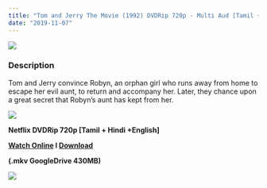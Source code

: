 ```yaml
---
title: "Tom and Jerry The Movie (1992) DVDRip 720p - Multi Aud [Tamil + Hindi + English] - x264 - 400MB"
date: "2019-11-07"
---
```


[![](https://1.bp.blogspot.com/-YAfdL4o0MKc/XUaUlqXOkxI/AAAAAAAAAps/xZZwG1vpeeAAJtlGTtzSBmbW1Pr3vOHJwCLcBGAs/s640/MV5BNDk5Mjc4NmQtZmY1Mi00MzVhLWI3OTgtOWEyODljOWQ4NTY5XkEyXkFqcGdeQXVyODUyMjAzMDc{b8a364002d926d3aca32f3ec825ae7357d4ebac136c9e710ceab7780ff78f81a}2540._V1_.jpg)](https://1.bp.blogspot.com/-YAfdL4o0MKc/XUaUlqXOkxI/AAAAAAAAAps/xZZwG1vpeeAAJtlGTtzSBmbW1Pr3vOHJwCLcBGAs/s1600/MV5BNDk5Mjc4NmQtZmY1Mi00MzVhLWI3OTgtOWEyODljOWQ4NTY5XkEyXkFqcGdeQXVyODUyMjAzMDc{b8a364002d926d3aca32f3ec825ae7357d4ebac136c9e710ceab7780ff78f81a}2540._V1_.jpg)

### Description

Tom and Jerry convince Robyn, an orphan girl who runs away from home to escape her evil aunt, to return and accompany her. Later, they chance upon a great secret that Robyn’s aunt has kept from her.

[![](https://1.bp.blogspot.com/-fai1ZuUwnbA/XIjy2aT4irI/AAAAAAAAANw/WFW0YRK47_8GLAt3pPBSzBk0GJA6Mk5fgCPcBGAYYCw/s1600/torrborder.gif)](https://1.bp.blogspot.com/-fai1ZuUwnbA/XIjy2aT4irI/AAAAAAAAANw/WFW0YRK47_8GLAt3pPBSzBk0GJA6Mk5fgCPcBGAYYCw/s1600/torrborder.gif)

**Netflix DVDRip 720p \[Tamil + Hindi +English\]**

**[Watch Online](https://toonnetworktamilvideos.blogspot.com/p/tom-and-jerry-movie-1992.html) I [Download](https://drive.google.com/open?id=1Gt3qomLJvsYZV3dLZ_8y6te-rxsgbFCz)**

**(.mkv GoogleDrive 430MB)**

[![](https://1.bp.blogspot.com/-fai1ZuUwnbA/XIjy2aT4irI/AAAAAAAAANw/WFW0YRK47_8GLAt3pPBSzBk0GJA6Mk5fgCPcBGAYYCw/s1600/torrborder.gif)](https://1.bp.blogspot.com/-fai1ZuUwnbA/XIjy2aT4irI/AAAAAAAAANw/WFW0YRK47_8GLAt3pPBSzBk0GJA6Mk5fgCPcBGAYYCw/s1600/torrborder.gif)
